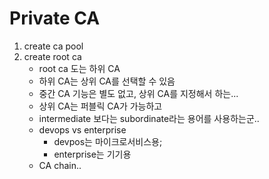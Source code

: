 # Private CA

1. create ca pool
2. create root ca
    - root ca 도는 하위 CA
    - 하위 CA는 상위 CA를 선택할 수 있음
    - 중간 CA 기능은 별도 없고, 상위 CA를 지정해서 하는...
    - 상위 CA는 퍼블릭 CA가 가능하고
    - intermediate 보다는 subordinate라는 용어를 사용하는군..
    - devops vs enterprise
      - devpos는 마이크로서비스용;
      - enterprise는 기기용
    - CA chain..
